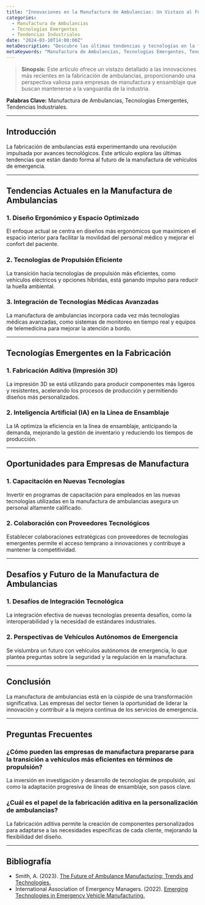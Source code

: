 ```yaml
---
title: "Innovaciones en la Manufactura de Ambulancias: Un Vistazo al Futuro"
categories:
  - Manufactura de Ambulancias
  - Tecnologías Emergentes
  - Tendencias Industriales
date: "2024-03-10T14:00:00Z"
metaDescription: "Descubre las últimas tendencias y tecnologías en la fabricación de ambulancias, con un enfoque en oportunidades para empresas de manufactura y ensamblaje."
metaKeywords: "Manufactura de Ambulancias, Tecnologías Emergentes, Tendencias Industriales"
---
```


> **Sinopsis:** Este artículo ofrece un vistazo detallado a las innovaciones más recientes en la fabricación de ambulancias, proporcionando una perspectiva valiosa para empresas de manufactura y ensamblaje que buscan mantenerse a la vanguardia de la industria.

**Palabras Clave:** Manufactura de Ambulancias, Tecnologías Emergentes, Tendencias Industriales.

---

## Introducción

La fabricación de ambulancias está experimentando una revolución impulsada por avances tecnológicos. Este artículo explora las últimas tendencias que están dando forma al futuro de la manufactura de vehículos de emergencia.

---

## Tendencias Actuales en la Manufactura de Ambulancias

### **1. Diseño Ergonómico y Espacio Optimizado**

El enfoque actual se centra en diseños más ergonómicos que maximicen el espacio interior para facilitar la movilidad del personal médico y mejorar el confort del paciente.

### **2. Tecnologías de Propulsión Eficiente**

La transición hacia tecnologías de propulsión más eficientes, como vehículos eléctricos y opciones híbridas, está ganando impulso para reducir la huella ambiental.

### **3. Integración de Tecnologías Médicas Avanzadas**

La manufactura de ambulancias incorpora cada vez más tecnologías médicas avanzadas, como sistemas de monitoreo en tiempo real y equipos de telemedicina para mejorar la atención a bordo.

---

## Tecnologías Emergentes en la Fabricación

### **1. Fabricación Aditiva (Impresión 3D)**

La impresión 3D se está utilizando para producir componentes más ligeros y resistentes, acelerando los procesos de producción y permitiendo diseños más personalizados.

### **2. Inteligencia Artificial (IA) en la Línea de Ensamblaje**

La IA optimiza la eficiencia en la línea de ensamblaje, anticipando la demanda, mejorando la gestión de inventario y reduciendo los tiempos de producción.

---

## Oportunidades para Empresas de Manufactura

### **1. Capacitación en Nuevas Tecnologías**

Invertir en programas de capacitación para empleados en las nuevas tecnologías utilizadas en la manufactura de ambulancias asegura un personal altamente calificado.

### **2. Colaboración con Proveedores Tecnológicos**

Establecer colaboraciones estratégicas con proveedores de tecnologías emergentes permite el acceso temprano a innovaciones y contribuye a mantener la competitividad.

---

## Desafíos y Futuro de la Manufactura de Ambulancias

### **1. Desafíos de Integración Tecnológica**

La integración efectiva de nuevas tecnologías presenta desafíos, como la interoperabilidad y la necesidad de estándares industriales.

### **2. Perspectivas de Vehículos Autónomos de Emergencia**

Se vislumbra un futuro con vehículos autónomos de emergencia, lo que plantea preguntas sobre la seguridad y la regulación en la manufactura.

---

## Conclusión

La manufactura de ambulancias está en la cúspide de una transformación significativa. Las empresas del sector tienen la oportunidad de liderar la innovación y contribuir a la mejora continua de los servicios de emergencia.

---

## Preguntas Frecuentes

### ¿Cómo pueden las empresas de manufactura prepararse para la transición a vehículos más eficientes en términos de propulsión?

La inversión en investigación y desarrollo de tecnologías de propulsión, así como la adaptación progresiva de líneas de ensamblaje, son pasos clave.

### ¿Cuál es el papel de la fabricación aditiva en la personalización de ambulancias?

La fabricación aditiva permite la creación de componentes personalizados para adaptarse a las necesidades específicas de cada cliente, mejorando la flexibilidad del diseño.

---

## Bibliografía

- Smith, A. (2023). [The Future of Ambulance Manufacturing: Trends and Technologies.](https://www.manufacturingtoday.com/future-ambulance-manufacturing)
- International Association of Emergency Managers. (2022). [Emerging Technologies in Emergency Vehicle Manufacturing.](https://www.iaem.com/resources/Technology/Emerging-Technologies-in-Emergency-Vehicle-Manufacturing)
